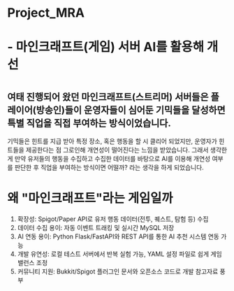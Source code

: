 # Project_MRA
# - 마인크래프트(게임) 서버 AI를 활용해 개선
# 
## 여태 진행되어 왔던 마인크래프트(스트리머) 서버들은 플레이어(방송인)들이 운영자들이 심어둔 기믹들을 달성하면 특별 직업을 직접 부여하는 방식이었습니다.
기믹들은 힌트를 지급 받아 특정 장소, 혹은 행동을 할 시 클리어 되었지만, 운영자가 힌트들을 제공한다는 점 그로인해 개연성이 떨어진다는 느낌을 받았습니다.
그래서 생각한게 만약 유저들의 행동을 수집하고 수집한 데이터를 바탕으로 AI를 이용해 개연성 여부를 판단한 후 직업을 부여하는 방식이면 어떨까? 라는 생각을 하게 되었습니다.

# 왜 "마인크래프트"라는 게임일까
1.  확장성: Spigot/Paper API로 유저 행동 데이터(전투, 퀘스트, 탐험 등) 수집
2.	데이터 수집 용이: 자동 이벤트 트래킹 및 실시간 MySQL 저장
3.	AI 연동 용이: Python Flask/FastAPI와 REST API를 통한 AI 추천 시스템 연동 가능
4.  개발 유연성: 로컬 테스트 서버에서 반복 실험 가능, YAML 설정 파일로 쉽게 게임 밸런스 조정
5.  커뮤니티 지원: Bukkit/Spigot 플러그인 문서와 오픈소스 코드로 개발 참고자료 풍부
